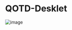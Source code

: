 # QOTD-Desklet
![image](https://user-images.githubusercontent.com/65584840/149304599-67740bde-0f6b-4a1d-bd18-94896478976d.png)
